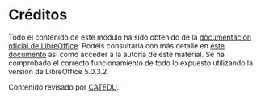 
# Créditos

Todo el contenido de este módulo ha sido obtenido de la [documentación oficial de LibreOffice](https://wiki.documentfoundation.org/Documentation/es). Podéis consultarla con más detalle en [este documento](https://wiki.documentfoundation.org/images/b/b9/0100GS3-PrimerosPasosConLibO.pdf) así como acceder a la autoría de este material. Se ha comprobado el correcto funcionamiento de todo lo expuesto utilizando la versión de LibreOffice 5.0.3.2 

Contenido revisado por [CATEDU](http://www.catedu.es/webcatedu/).

